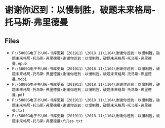 # 谢谢你迟到：以慢制胜，破题未来格局-托马斯·弗里德曼

## Files

- `F:/5000G电子书\06-书库更新（201911）\2018.11\1104\谢谢你迟到：以慢制胜，破题未来格局-托马斯·弗里德曼\谢谢你迟到：以慢制胜，破题未来格局-托马斯·弗里德曼.epub`
- `F:/5000G电子书\06-书库更新（201911）\2018.11\1104\谢谢你迟到：以慢制胜，破题未来格局-托马斯·弗里德曼\谢谢你迟到：以慢制胜，破题未来格局-托马斯·弗里德曼.mobi`
- `F:/5000G电子书\06-书库更新（201911）\2018.11\1104\谢谢你迟到：以慢制胜，破题未来格局-托马斯·弗里德曼\谢谢你迟到：以慢制胜，破题未来格局-托马斯·弗里德曼.pdf`
- `F:/5000G电子书\06-书库更新（201911）\2018.11\1104\谢谢你迟到：以慢制胜，破题未来格局-托马斯·弗里德曼\谢谢你迟到：以慢制胜，破题未来格局-托马斯·弗里德曼.txt`
- `F:/5000G电子书\06-书库更新（201911）\2018.11\1104\谢谢你迟到：以慢制胜，破题未来格局-托马斯·弗里德曼\files.txt`

